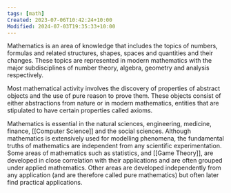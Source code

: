 ```yaml
---
tags: [math]
Created: 2023-07-06T10:42:24+10:00
Modified: 2024-07-03T19:35:33+10:00
---
```

Mathematics is an area of knowledge that includes the topics of numbers, formulas and related structures, shapes, spaces and quantities and their changes. These topics are represented in modern mathematics with the major subdisciplines of number theory, algebra, geometry and analysis respectively. 

Most mathematical activity involves the discovery of properties of abstract objects and the use of pure reason to prove them. These objects consist of either abstractions from nature or in modern mathematics, entities that are stipulated to have certain properties called axioms. 

Mathematics is essential in the natural sciences, engineering, medicine, finance, [[Computer Science]] and the social sciences. Although mathematics is extensively used for modelling phenomena, the fundamental truths of mathematics are independent from any scientific experimentation. Some areas of mathematics such as statistics, and [[Game Theory]], are developed in close correlation with their applications and are often grouped under applied mathematics. Other areas are developed independently from any application (and are therefore called pure mathematics) but often later find practical applications.